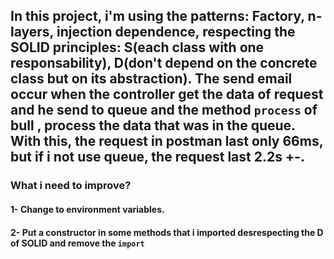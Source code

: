 ## In this project, i'm using the patterns: Factory, n-layers, injection dependence, respecting the SOLID principles: S(each class with one responsability), D(don't depend on the concrete class but on its abstraction). The send email occur when the controller get the data of request and he send to queue and the method ```process``` of bull , process the data that was in the queue. With this, the request in postman last only 66ms, but if i not use queue, the request last 2.2s +-.

### What i need to improve?

#### 1- Change to environment variables.
#### 2- Put a constructor in some methods that i imported desrespecting the D of SOLID and remove the ```import```
